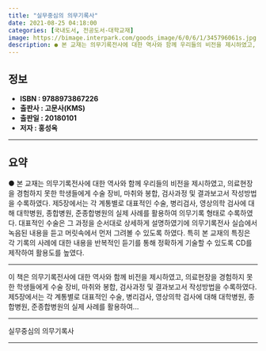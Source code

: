 ```yaml
---
title: "실무중심의 의무기록사"
date: 2021-08-25 04:18:00
categories: [국내도서, 전공도서-대학교재]
image: https://bimage.interpark.com/goods_image/6/0/6/1/345796061s.jpg
description: ● 본 교재는 의무기록전사에 대한 역사와 함께 우리들의 비전을 제시하였고, 의료현장을 경험하지 못한 학생들에게 수술 장비, 마취와 봉합, 검사과정 및 결과보고서 작성방법을 수록하였다. 제5장에서는 각 계통별로 대표적인 수술, 병리검사, 영상의학 검사에 대해 대학병원, 종합병원, 준종합
---
```


## **정보**

- **ISBN : 9788973867226**
- **출판사 : 고문사(KMS)**
- **출판일 : 20180101**
- **저자 : 홍성옥**

------



## **요약**

●  본 교재는 의무기록전사에 대한 역사와 함께 우리들의 비전을 제시하였고, 의료현장을 경험하지 못한 학생들에게 수술 장비, 마취와 봉합, 검사과정 및 결과보고서 작성방법을 수록하였다. 제5장에서는 각 계통별로 대표적인 수술, 병리검사, 영상의학 검사에 대해 대학병원, 종합병원, 준종합병원의 실제 사례를 활용하여 의무기록 형태로 수록하였다. 대표적인 수술은 그 과정을 순서대로 상세하게 설명하였기에 의무기록전사 실습에서 녹음된 내용을 듣고 머릿속에서 먼저 그려볼 수 있도록 하였다. 특히 본 교재의 특징은 각 기록의 사례에 대한 내용을 반복적인 듣기를 통해 정확하게 기술할 수 있도록 CD를 제작하여 활용도를 높였다.

------

이 책은 의무기록전사에 대한 역사와 함께 비전을 제시하였고, 의료현장을 경험하지 못한 학생들에게 수술 장비, 마취와 봉합, 검사과정 및 결과보고서 작성방법을 수록하였다. 제5장에서는 각 계통별로 대표적인 수술, 병리검사, 영상의학 검사에 대해 대학병원, 종합병원, 준종합병원의 실제 사례를 활용하여... 

------


실무중심의 의무기록사 

------



